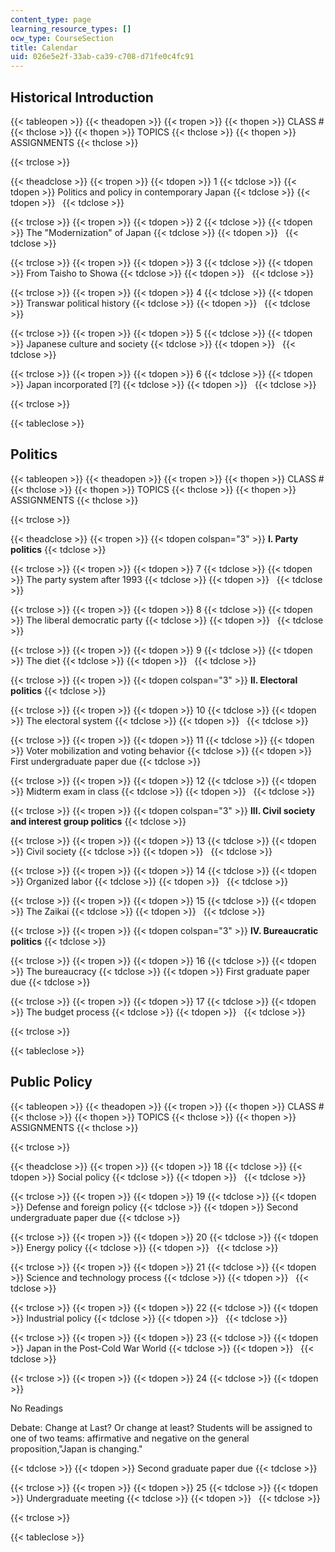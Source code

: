 ```yaml
---
content_type: page
learning_resource_types: []
ocw_type: CourseSection
title: Calendar
uid: 026e5e2f-33ab-ca39-c708-d71fe0c4fc91
---
```


Historical Introduction
-----------------------

{{< tableopen >}}
{{< theadopen >}}
{{< tropen >}}
{{< thopen >}}
CLASS #
{{< thclose >}}
{{< thopen >}}
TOPICS
{{< thclose >}}
{{< thopen >}}
ASSIGNMENTS
{{< thclose >}}

{{< trclose >}}

{{< theadclose >}}
{{< tropen >}}
{{< tdopen >}}
1
{{< tdclose >}}
{{< tdopen >}}
Politics and policy in contemporary Japan
{{< tdclose >}}
{{< tdopen >}}
 
{{< tdclose >}}

{{< trclose >}}
{{< tropen >}}
{{< tdopen >}}
2
{{< tdclose >}}
{{< tdopen >}}
The "Modernization" of Japan
{{< tdclose >}}
{{< tdopen >}}
 
{{< tdclose >}}

{{< trclose >}}
{{< tropen >}}
{{< tdopen >}}
3
{{< tdclose >}}
{{< tdopen >}}
From Taisho to Showa
{{< tdclose >}}
{{< tdopen >}}
 
{{< tdclose >}}

{{< trclose >}}
{{< tropen >}}
{{< tdopen >}}
4
{{< tdclose >}}
{{< tdopen >}}
Transwar political history
{{< tdclose >}}
{{< tdopen >}}
 
{{< tdclose >}}

{{< trclose >}}
{{< tropen >}}
{{< tdopen >}}
5
{{< tdclose >}}
{{< tdopen >}}
Japanese culture and society
{{< tdclose >}}
{{< tdopen >}}
 
{{< tdclose >}}

{{< trclose >}}
{{< tropen >}}
{{< tdopen >}}
6
{{< tdclose >}}
{{< tdopen >}}
Japan incorporated \[?\]
{{< tdclose >}}
{{< tdopen >}}
 
{{< tdclose >}}

{{< trclose >}}

{{< tableclose >}}

Politics
--------

{{< tableopen >}}
{{< theadopen >}}
{{< tropen >}}
{{< thopen >}}
CLASS #
{{< thclose >}}
{{< thopen >}}
TOPICS
{{< thclose >}}
{{< thopen >}}
ASSIGNMENTS
{{< thclose >}}

{{< trclose >}}

{{< theadclose >}}
{{< tropen >}}
{{< tdopen colspan="3" >}}
**I. Party politics**
{{< tdclose >}}

{{< trclose >}}
{{< tropen >}}
{{< tdopen >}}
7
{{< tdclose >}}
{{< tdopen >}}
The party system after 1993
{{< tdclose >}}
{{< tdopen >}}
 
{{< tdclose >}}

{{< trclose >}}
{{< tropen >}}
{{< tdopen >}}
8
{{< tdclose >}}
{{< tdopen >}}
The liberal democratic party
{{< tdclose >}}
{{< tdopen >}}
 
{{< tdclose >}}

{{< trclose >}}
{{< tropen >}}
{{< tdopen >}}
9
{{< tdclose >}}
{{< tdopen >}}
The diet
{{< tdclose >}}
{{< tdopen >}}
 
{{< tdclose >}}

{{< trclose >}}
{{< tropen >}}
{{< tdopen colspan="3" >}}
**II. Electoral politics**
{{< tdclose >}}

{{< trclose >}}
{{< tropen >}}
{{< tdopen >}}
10
{{< tdclose >}}
{{< tdopen >}}
The electoral system
{{< tdclose >}}
{{< tdopen >}}
 
{{< tdclose >}}

{{< trclose >}}
{{< tropen >}}
{{< tdopen >}}
11
{{< tdclose >}}
{{< tdopen >}}
Voter mobilization and voting behavior
{{< tdclose >}}
{{< tdopen >}}
First undergraduate paper due
{{< tdclose >}}

{{< trclose >}}
{{< tropen >}}
{{< tdopen >}}
12
{{< tdclose >}}
{{< tdopen >}}
Midterm exam in class
{{< tdclose >}}
{{< tdopen >}}
 
{{< tdclose >}}

{{< trclose >}}
{{< tropen >}}
{{< tdopen colspan="3" >}}
**III. Civil society and interest group politics**
{{< tdclose >}}

{{< trclose >}}
{{< tropen >}}
{{< tdopen >}}
13
{{< tdclose >}}
{{< tdopen >}}
Civil society
{{< tdclose >}}
{{< tdopen >}}
 
{{< tdclose >}}

{{< trclose >}}
{{< tropen >}}
{{< tdopen >}}
14
{{< tdclose >}}
{{< tdopen >}}
Organized labor
{{< tdclose >}}
{{< tdopen >}}
 
{{< tdclose >}}

{{< trclose >}}
{{< tropen >}}
{{< tdopen >}}
15
{{< tdclose >}}
{{< tdopen >}}
The Zaikai
{{< tdclose >}}
{{< tdopen >}}
 
{{< tdclose >}}

{{< trclose >}}
{{< tropen >}}
{{< tdopen colspan="3" >}}
**IV. Bureaucratic politics**
{{< tdclose >}}

{{< trclose >}}
{{< tropen >}}
{{< tdopen >}}
16
{{< tdclose >}}
{{< tdopen >}}
The bureaucracy
{{< tdclose >}}
{{< tdopen >}}
First graduate paper due
{{< tdclose >}}

{{< trclose >}}
{{< tropen >}}
{{< tdopen >}}
17
{{< tdclose >}}
{{< tdopen >}}
The budget process
{{< tdclose >}}
{{< tdopen >}}
 
{{< tdclose >}}

{{< trclose >}}

{{< tableclose >}}

Public Policy
-------------

{{< tableopen >}}
{{< theadopen >}}
{{< tropen >}}
{{< thopen >}}
CLASS #
{{< thclose >}}
{{< thopen >}}
TOPICS
{{< thclose >}}
{{< thopen >}}
ASSIGNMENTS
{{< thclose >}}

{{< trclose >}}

{{< theadclose >}}
{{< tropen >}}
{{< tdopen >}}
18
{{< tdclose >}}
{{< tdopen >}}
Social policy
{{< tdclose >}}
{{< tdopen >}}
 
{{< tdclose >}}

{{< trclose >}}
{{< tropen >}}
{{< tdopen >}}
19
{{< tdclose >}}
{{< tdopen >}}
Defense and foreign policy
{{< tdclose >}}
{{< tdopen >}}
Second undergraduate paper due
{{< tdclose >}}

{{< trclose >}}
{{< tropen >}}
{{< tdopen >}}
20
{{< tdclose >}}
{{< tdopen >}}
Energy policy
{{< tdclose >}}
{{< tdopen >}}
 
{{< tdclose >}}

{{< trclose >}}
{{< tropen >}}
{{< tdopen >}}
21
{{< tdclose >}}
{{< tdopen >}}
Science and technology process
{{< tdclose >}}
{{< tdopen >}}
 
{{< tdclose >}}

{{< trclose >}}
{{< tropen >}}
{{< tdopen >}}
22
{{< tdclose >}}
{{< tdopen >}}
Industrial policy
{{< tdclose >}}
{{< tdopen >}}
 
{{< tdclose >}}

{{< trclose >}}
{{< tropen >}}
{{< tdopen >}}
23
{{< tdclose >}}
{{< tdopen >}}
Japan in the Post-Cold War World
{{< tdclose >}}
{{< tdopen >}}
 
{{< tdclose >}}

{{< trclose >}}
{{< tropen >}}
{{< tdopen >}}
24
{{< tdclose >}}
{{< tdopen >}}


No Readings

Debate: Change at Last? Or change at least? Students will be assigned to one of two teams: affirmative and negative on the general proposition,"Japan is changing."


{{< tdclose >}}
{{< tdopen >}}
Second graduate paper due
{{< tdclose >}}

{{< trclose >}}
{{< tropen >}}
{{< tdopen >}}
25
{{< tdclose >}}
{{< tdopen >}}
Undergraduate meeting
{{< tdclose >}}
{{< tdopen >}}
 
{{< tdclose >}}

{{< trclose >}}

{{< tableclose >}}
